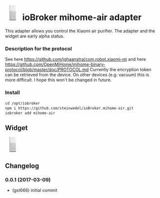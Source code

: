 ![Logo](admin/mihome-air.png)
ioBroker mihome-air adapter
=================

This adapter allows you control the Xiaomi air purifier. The adapter and the widget are early alpha status.

### Description for the protocol
See here https://github.com/jghaanstra/com.robot.xiaomi-mi
and here https://github.com/OpenMiHome/mihome-binary-protocol/blob/master/doc/PROTOCOL.md
Currently the encryption token can be retrieved from the device. On other devices (e.g. vacuum) this is more difficult. I hope this won't be changed in future.

### Install

```
cd /opt/iobroker
npm i https://github.com/steinwedel/ioBroker.mihome-air.git
iobroker add mihome-air
```

## Widget
![Widget](widgets/mihome-air/img/previewControl.png)

## Changelog

### 0.0.1 (2017-03-09)
* (gst666) initial commit
